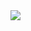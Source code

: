 
<img src="[https://github.com/heetsamber/Design-Patterns-in-Java/blob/main/Topics_/StructuralPatterns/Flyweight/structure%20(1).png](https://github.com/heetsamber/Design-Patterns-in-Java/blob/main/GOF/Topics_/StructuralPatterns/Flyweight/structure%20(1).png)https://github.com/heetsamber/Design-Patterns-in-Java/blob/main/GOF/Topics_/StructuralPatterns/Flyweight/structure%20(1).png">

